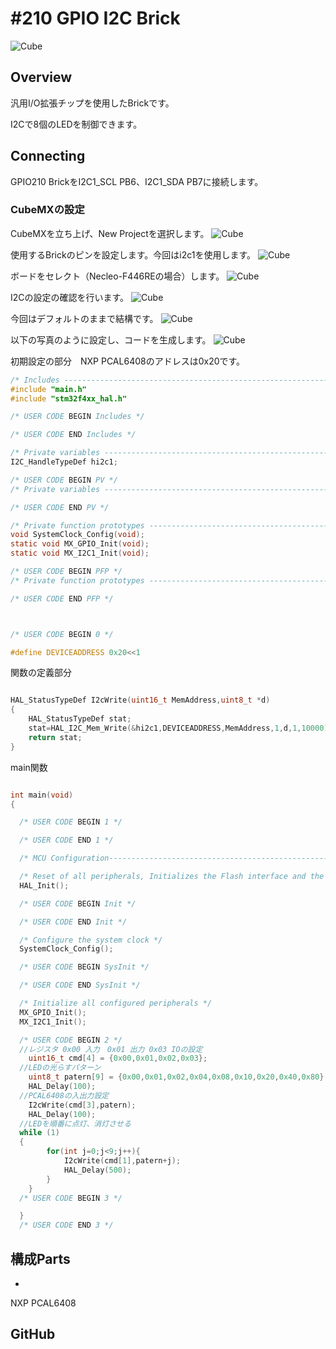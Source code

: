 # #210 GPIO I2C Brick

![Cube](../img/GPIO210/210_gpio.jpg)
<!--COLORME-->

## Overview
汎用I/O拡張チップを使用したBrickです。

I2Cで8個のLEDを制御できます。

## Connecting
GPIO210 BrickをI2C1_SCL	PB6、I2C1_SDA	PB7に接続します。

### CubeMXの設定
CubeMXを立ち上げ、New Projectを選択します。
![Cube](../img/GPIO210/Fabo210_CubeMX_Select.png)

使用するBrickのピンを設定します。今回はi2c1を使用します。
![Cube](../img/GPIO210/Fabo210_CubeMX_Pin.png)

ボードをセレクト（Necleo-F446REの場合）します。
![Cube](../img/GPIO210/Fabo210_CubeMX_BoardSelect.png)

I2Cの設定の確認を行います。
![Cube](../img/GPIO210/Fabo210_CubeMX_i2cSet.png)

今回はデフォルトのままで結構です。
![Cube](../img/GPIO210/Fabo210_CubeMX_i2cSetting.png)

以下の写真のように設定し、コードを生成します。
![Cube](../img/GPIO210/Fabo210_CubeMX_Gencode.png)

初期設定の部分　NXP PCAL6408のアドレスは0x20です。
```c
/* Includes ------------------------------------------------------------------*/
#include "main.h"
#include "stm32f4xx_hal.h"

/* USER CODE BEGIN Includes */

/* USER CODE END Includes */

/* Private variables ---------------------------------------------------------*/
I2C_HandleTypeDef hi2c1;

/* USER CODE BEGIN PV */
/* Private variables ---------------------------------------------------------*/

/* USER CODE END PV */

/* Private function prototypes -----------------------------------------------*/
void SystemClock_Config(void);
static void MX_GPIO_Init(void);
static void MX_I2C1_Init(void);

/* USER CODE BEGIN PFP */
/* Private function prototypes -----------------------------------------------*/

/* USER CODE END PFP */



/* USER CODE BEGIN 0 */

#define DEVICEADDRESS 0x20<<1
```

関数の定義部分
```c

HAL_StatusTypeDef I2cWrite(uint16_t MemAddress,uint8_t *d)
{
	HAL_StatusTypeDef stat;
	stat=HAL_I2C_Mem_Write(&hi2c1,DEVICEADDRESS,MemAddress,1,d,1,10000);
	return stat;
}

```


main関数
```c

int main(void)
{

  /* USER CODE BEGIN 1 */

  /* USER CODE END 1 */

  /* MCU Configuration----------------------------------------------------------*/

  /* Reset of all peripherals, Initializes the Flash interface and the Systick. */
  HAL_Init();

  /* USER CODE BEGIN Init */

  /* USER CODE END Init */

  /* Configure the system clock */
  SystemClock_Config();

  /* USER CODE BEGIN SysInit */

  /* USER CODE END SysInit */

  /* Initialize all configured peripherals */
  MX_GPIO_Init();
  MX_I2C1_Init();

  /* USER CODE BEGIN 2 */
  //レジスタ 0x00 入力　0x01 出力 0x03 IOの設定
	uint16_t cmd[4] = {0x00,0x01,0x02,0x03};
  //LEDの光らすパターン
	uint8_t patern[9] = {0x00,0x01,0x02,0x04,0x08,0x10,0x20,0x40,0x80};
	HAL_Delay(100);
  //PCAL6408の入出力設定
	I2cWrite(cmd[3],patern);
	HAL_Delay(100);
  //LEDを順番に点灯、消灯させる
  while (1)
  {
		for(int j=0;j<9;j++){
			I2cWrite(cmd[1],patern+j);
			HAL_Delay(500);
		}
	}
  /* USER CODE BEGIN 3 */

  }
  /* USER CODE END 3 */

```


## 構成Parts
-
NXP PCAL6408

## GitHub
